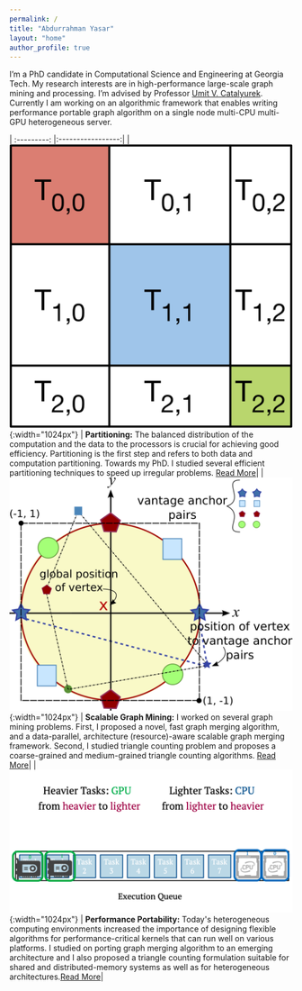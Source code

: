 ```yaml
---
permalink: /
title: "Abdurrahman Yasar"
layout: "home"
author_profile: true
---
```


I’m a PhD candidate in Computational Science and Engineering at Georgia Tech.
My research interests are in high-performance large-scale graph mining and processing. I’m
advised by Professor [Umit V. Catalyurek](http://cc.gatech.edu/~umit).
Currently I am working on an algorithmic framework that enables writing
performance portable graph algorithm on a single node multi-CPU multi-GPU
heterogeneous server.

| :---------: |:-----------------:|
| ![GitHub Logo](/assets/images/sarma.png){:width="1024px"} | <strong>Partitioning:</strong> The balanced distribution of the computation and the data to the processors is crucial for achieving good efficiency. Partitioning is the first step and refers to both data and computation partitioning. Towards my PhD. I studied several efficient partitioning techniques to speed up irregular problems. [Read More](./publications)|
| ![GitHub Logo](/assets/images/gvm.png){:width="1024px"} | <strong>Scalable Graph Mining:</strong> I worked on several graph mining problems. First, I proposed a novel, fast graph merging algorithm, and a data-parallel, architecture (resource)-aware scalable graph merging framework. Second, I studied triangle counting problem and proposes a coarse-grained and medium-grained triangle counting algorithms. [Read More](./publications)|
| ![GitHub Logo](/assets/images/tc-hyb.png){:width="1024px"} | <strong>Performance Portability:</strong> Today's heterogeneous computing environments increased the importance of designing flexible algorithms for performance-critical kernels that can run well on various platforms. I studied on porting graph merging algorithm to an emerging architecture and I also proposed a triangle counting formulation suitable for shared and distributed-memory systems as well as for heterogeneous architectures.[Read More](./publications)|





